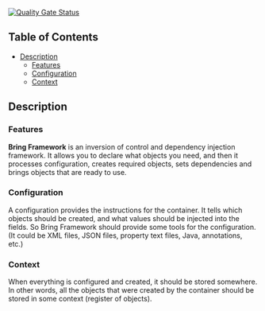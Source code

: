 [![Quality Gate Status](https://sonarcloud.io/api/project_badges/measure?project=Blyznytsia_bring&metric=alert_status)](https://sonarcloud.io/summary/new_code?id=Blyznytsia_bring)

## Table of Contents

- [Description](#description)
    - [Features](#features)
    - [Configuration](#configuration)
    - [Context](#context)

## Description

### Features

**Bring Framework** is an inversion of control and dependency injection framework. It allows you to declare what objects
you need, and then it processes configuration, creates required objects, sets dependencies and brings objects that are
ready to use.

### Configuration

A configuration provides the instructions for the container. It tells which objects should be created, and what values
should be injected into the fields. So Bring Framework should provide some tools for the configuration. (It could be XML
files, JSON files, property text files, Java, annotations, etc.)

### Context

When everything is configured and created, it should be stored somewhere. In other words, all the objects that were
created by the container should be stored in some context (register of objects). 